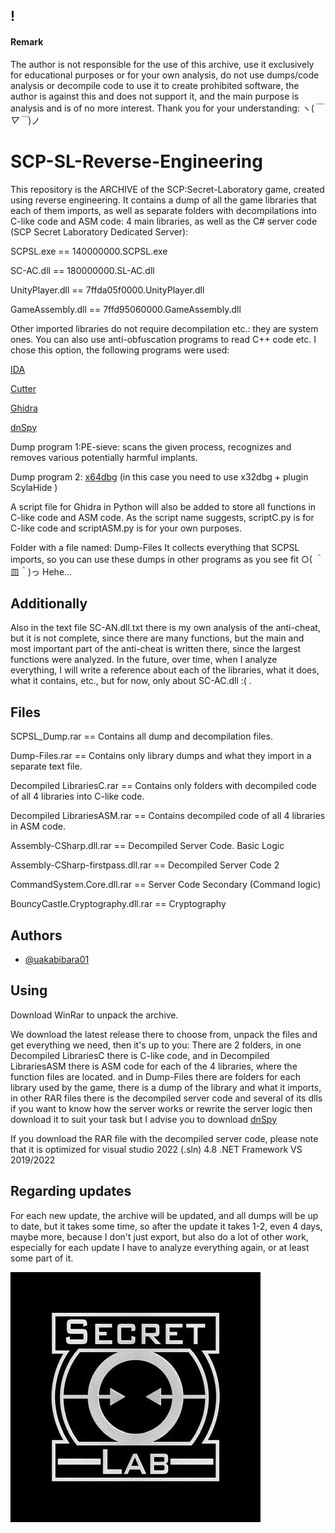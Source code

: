 ## !

#### Remark 

The author is not responsible for the use of this archive, use it exclusively for educational purposes or for your own analysis, 
do not use dumps/code analysis or decompile code to use it to create prohibited software, 
the author is against this and does not support it, and the main purpose is analysis and is of no more interest. 
Thank you for your understanding: ヽ(*￣▽￣*)ノ

# SCP-SL-Reverse-Engineering

This repository is the ARCHIVE of the SCP:Secret-Laboratory game, created using reverse engineering.
It contains a dump of all the game libraries that each of them imports, as well as separate folders with decompilations into C-like code and ASM code: 4 main libraries, 
as well as the C# server code (SCP Secret Laboratory Dedicated Server):


SCPSL.exe == 140000000.SCPSL.exe


SC-AC.dll == 180000000.SL-AC.dll


UnityPlayer.dll == 7ffda05f0000.UnityPlayer.dll


GameAssembly.dll == 7ffd95060000.GameAssembly.dll

Other imported libraries do not require decompilation etc.: they are system ones.
You can also use anti-obfuscation programs to read C++ code etc.
I chose this option, the following programs were used:

[IDA](https://hex-rays.com/ida-free)

[Cutter](https://github.com/rizinorg/cutter)

[Ghidra](https://github.com/NationalSecurityAgency/ghidra)

[dnSpy](https://github.com/dnSpy/dnSpy)

Dump program 1:PE-sieve: scans the given process, recognizes and removes various potentially harmful implants.

Dump program 2: [x64dbg](https://x64dbg.com/) (in this case you need to use x32dbg + plugin ScylaHide )

A script file for Ghidra in Python will also be added to store all functions in C-like code and ASM code. As the script name suggests,
scriptC.py is for C-like code and scriptASM.py is for your own purposes.

Folder with a file named: Dump-Files
It collects everything that SCPSL imports, so you can use these dumps in other programs as you see fit ○( ＾皿＾)っ Hehe…

## Additionally

Also in the text file SC-AN.dll.txt there is my own analysis of the anti-cheat, but it is not complete, since there are many functions,
but the main and most important part of the anti-cheat is written there, since the largest functions were analyzed.
In the future, over time, when I analyze everything, I will write a reference about each of the libraries, 
what it does, what it contains, etc., but for now, only about SC-AC.dll :( .

## Files

SCPSL_Dump.rar == Contains all dump and decompilation files.

Dump-Files.rar == Contains only library dumps and what they import in a separate text file.

Decompiled LibrariesC.rar == Contains only folders with decompiled code of all 4 libraries into C-like code.

Decompiled LibrariesASM.rar == Contains decompiled code of all 4 libraries in ASM code.

Assembly-CSharp.dll.rar == Decompiled Server Code. Basic Logic

Assembly-CSharp-firstpass.dll.rar == Decompiled Server Code 2 

CommandSystem.Core.dll.rar == Server Code Secondary (Command logic)

BouncyCastle.Cryptography.dll.rar == Cryptography

## Authors

- [@uakabibara01](https://github.com/uakabibara01)


## Using

Download WinRar to unpack the archive.

We download the latest release there to choose from, unpack the files and get everything we need, then it's up to you:
There are 2 folders, in one Decompiled LibrariesC there is C-like code, and in Decompiled LibrariesASM there is ASM code for each of the 4 libraries,
where the function files are located.
and in Dump-Files there are folders for each library used by the game, there is a dump of the library and what it imports,
in other RAR files there is the decompiled server code and several of its dlls if you want to know how the server works or rewrite the server logic then download it to suit your task
but I advise you to download [dnSpy](https://github.com/dnSpy/dnSpy)

If you download the RAR file with the decompiled server code, 
please note that it is optimized for visual studio 2022 (.sln) 4.8 .NET Framework VS 2019/2022

## Regarding updates

For each new update, the archive will be updated, and all dumps will be up to date, but it takes some time, so after the update it takes 1-2, even 4 days, maybe more, 
because I don't just export, but also do a lot of other work, especially for each update
I have to analyze everything again, or at least some part of it.


![Logo](https://raw.githubusercontent.com/uakabibara01/uakabibara01/refs/heads/main/vn5K5O6d_400x400.jpg)


